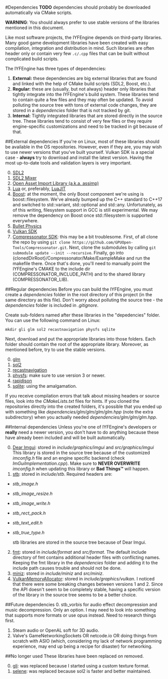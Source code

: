 #Dependencies
**TODO** dependencies should probably be downloaded automatically via CMake scripts.

**WARNING**: You should always prefer to use stable versions of the libraries mentioned in this document.

Like most software projects, the IYFEngine depends on third-party libraries. Many good game development libraries have been created with easy compilation, integration and distribution in mind. Such libraries are often header only or contain very few `.c/.cpp` files that can be built without complicated build scripts.

The IYFEngine has three types of dependencies:

1. **External:** these dependencies are big external libraries that are found and linked with the help of CMake build scripts (SDL2, Boost, etc.).
2. **Regular:** these are (usually, but not always) header only libraries that tightly integrate into the IYFEngine's build system. These libraries tend to contain quite a few files and they may often be updated. To avoid polluting the source tree with tons of external code changes, they are stored in a *dependencies* folder that is not tracked by git.
3. **Internal:** Tightly integrated libraries that are stored directly in the source tree. These libraries tend to consist of very few files or they require engine-specific customizations and need to be tracked in git because of that.

##External dependencies
If you're on Linux, most of these libraries should be available in the OS repositories. However, even if they are, you may wish to use newer versions that you've built yourself. Vulkan SDK is a special case - **always** try to download and install the latest version. Having the most up-to-date tools and validation layers is very important.

0. [SDL2](https://www.libsdl.org/)
1. [SDL2 Mixer](https://www.libsdl.org/projects/SDL_mixer/)
2. [Open Asset Import Library (a.k.a. assimp)](http://assimp.sourceforge.net/)
3. [Lua](https://www.lua.org/) or, preferably, [LuaJIT](http://luajit.org/)
4. [Boost](http://www.boost.org/): at the moment, the only Boost component we're using is boost::filesystem. We've already bumped up the C++ standard to C++17 and switched to std::variant, std::optional and std::any. Unfortunately, as of this writing, filesystem support in GCC is still experimental. We may remove the dependency on Boost once std::filesystem is supported everywhere.
5. [Bullet Physics](http://www.bulletphysics.org/)
6. [Vulkan SDK](https://vulkan.lunarg.com/sdk/home)
7. [Compressonator SDK](https://github.com/GPUOpen-Tools/Compressonator): this may be a bit troublesome. First, of all clone the repo by using `git clone https://github.com/GPUOpen-Tools/Compressonator.git`. Next, clone the submodules by calling `git submodule update --init --recursive`. Finally, go into {clonedDirRoot}/Compressonator/Make/ExampleMake and run the makefile there. Once that's done, you'll need to manually point the IYFEngine's CMAKE to the include dir (COMPRESSONATOR\_INCLUDE\_PATH) and to the shared library (COMPRESSONATOR\_LIB).

##Regular dependencies
Before you can build the IYFEngine, you must create a *dependencies* folder in the root directory of this project (in the same directory as this file). Don't worry about polluting the source tree - the *dependencies* folder is included in *.gitignore*. 

Create sub-folders named after these libraries in the "depedencies" folder. You can use the following command on Linux:

    mkdir gli glm sol2 recastnavigation physfs sqlite

Next, download and put the appropriate libraries into those folders. Each folder should contain the root of the appropriate library. Moreover, as mentioned before, try to use the stable versions.

0. [glm](https://github.com/g-truc/glm)
1. [sol2](https://github.com/ThePhD/sol2/)
2. [recastnavigation](https://github.com/recastnavigation/recastnavigation/)
3. [physfs](https://icculus.org/physfs/): make sure to use version 3 or newer.
4. [rapidjson](https://github.com/Tencent/rapidjson.git)
5. [sqlite](https://www.sqlite.org/download.html): using the amalgamation.

If you receive compilation errors that talk about missing headers or source files, look into the *CMakeLists.txt* files for hints. If you cloned the repositories directly into the created folders, it's possible that you ended up with something like *dependencies/glm/glm/glm/glm.hpp* (note the extra subdirectory) when you actually needed *dependencies/glm/glm/glm.hpp*.
    
##Internal dependencies
Unless you're one of IYFEngine's developers or **really** need a newer version, you don't have to do anything because these have already been included and will be built automatically.

0. [Dear Imgui](https://github.com/ocornut/imgui): stored in *include/graphics/imgui* and *src/graphics/imgui* This library is stored in the source tree because of the customized *imconfig.h* file and an engine specific backend (check *ImGuiImplementation.cpp*). Make sure to **NEVER OVERWRITE** *imconfig.h* when updating this library or **Bad Things™** will happen.
1. [stb](https://github.com/nothings/stb): stored in *include/stb*. Required headers are:
 * *stb\_image.h*
 * *stb\_image\_resize.h*
 * *stb\_image\_write.h*
 * *stb\_rect\_pack.h*
 * *stb\_text\_edit.h*
 * *stb\_true\_type.h*
            
    stb libraries are stored in the source tree because of Dear Imgui.
2. [fmt](https://github.com/fmtlib/fmt): stored in *include/format* and *src/format*. The default include directory of fmt contains additional header files with conflicting names. Keeping the fmt library in the *dependencies* folder and adding it to the include path causes trouble and should not be done.
3. [miniz](https://github.com/richgel999/miniz/releases): stored in *include/miniz* and *src/miniz*.
7. [VulkanMemoryAllocator](https://github.com/GPUOpen-LibrariesAndSDKs/VulkanMemoryAllocator): stored in *include/graphics/vulkan*. I noticed that there were some breaking changes between versions 1 and 2. Since the API doesn't seem to be completely stable, having a specific version of the library in the source tree seems to be a better choice.
    
##Future dependencies
0. stb\_vorbis for audio effect decompression and music decompression. Only an option. I may need to look into something that supports more formats or use opus instead. Need to research things first.
1. Steam audio or OpenAL soft for 3D audio.
2. Valve's GameNetworkingSockets OR netcode.io OR doing things from scratch with ASIO (which, considering my lack of network programming experience, may end up being a recipe for disaster) for networking.
    
##No longer used
These libraries have been replaced on removed.

0. [gli](https://github.com/g-truc/gli): was replaced because I started using a custom texture format.
1. [selene](https://github.com/jeremyong/Selene/): was replaced because sol2 is faster and better maintained.

